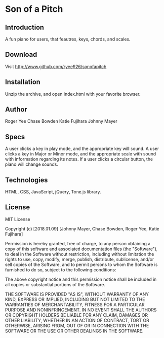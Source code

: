 # Son of a Pitch

## Introduction
A fun piano for users, that feautres, keys, chords, and scales.

## Download
Visit http://www.github.com/ryee926/sonofapitch

## Installation
Unzip the archive, and open index.html with your favorite browser.

## Author
Roger Yee
Chase Bowden
Katie Fujihara
Johnny Mayer

## Specs

A user clicks a key in play mode, and the appropriate key will sound.  A user clicks a key in Major or Minor mode, and the appropriate scale with sound with information regarding its notes.  If a user clicks a circular button, the piano will change sounds.

## Technologies
HTML, CSS, JavaScript, jQuery, Tone.js library.


## License
MIT License

Copyright (c) [2018.01.09] [Johnny Mayer, Chase Bowden, Roger Yee, Katie Fujihara]

Permission is hereby granted, free of charge, to any person obtaining a copy
of this software and associated documentation files (the "Software"), to deal
in the Software without restriction, including without limitation the rights
to use, copy, modify, merge, publish, distribute, sublicense, and/or sell
copies of the Software, and to permit persons to whom the Software is
furnished to do so, subject to the following conditions:

The above copyright notice and this permission notice shall be included in all
copies or substantial portions of the Software.

THE SOFTWARE IS PROVIDED "AS IS", WITHOUT WARRANTY OF ANY KIND, EXPRESS OR
IMPLIED, INCLUDING BUT NOT LIMITED TO THE WARRANTIES OF MERCHANTABILITY,
FITNESS FOR A PARTICULAR PURPOSE AND NONINFRINGEMENT. IN NO EVENT SHALL THE
AUTHORS OR COPYRIGHT HOLDERS BE LIABLE FOR ANY CLAIM, DAMAGES OR OTHER
LIABILITY, WHETHER IN AN ACTION OF CONTRACT, TORT OR OTHERWISE, ARISING FROM,
OUT OF OR IN CONNECTION WITH THE SOFTWARE OR THE USE OR OTHER DEALINGS IN THE
SOFTWARE.
